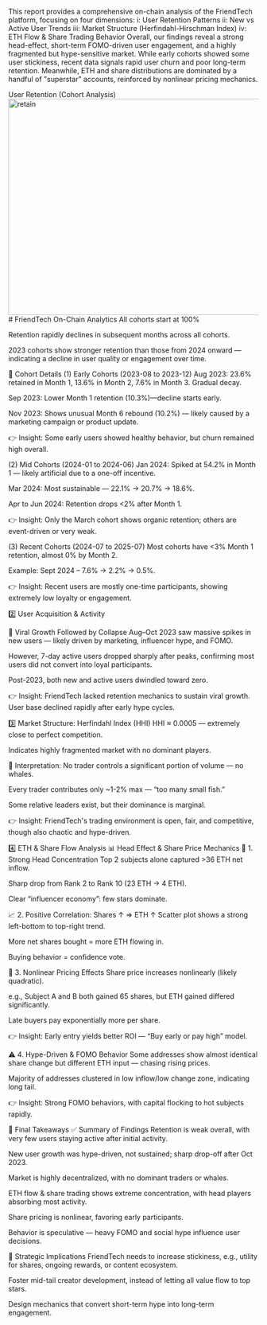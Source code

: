 This report provides a comprehensive on-chain analysis of the FriendTech platform, focusing on four dimensions:
    i: User Retention Patterns
    ii: New vs Active User Trends
    iii: Market Structure (Herfindahl-Hirschman Index)
    iv: ETH Flow & Share Trading Behavior
Overall, our findings reveal a strong head-effect, short-term FOMO-driven user engagement, and a highly fragmented but hype-sensitive market. While early cohorts showed some user stickiness, recent data signals rapid user churn and poor long-term retention. Meanwhile, ETH and share distributions are dominated by a handful of "superstar" accounts, reinforced by nonlinear pricing mechanics.

User Retention (Cohort Analysis)
<img width="1144" height="435" alt="retain" src="https://github.com/user-attachments/assets/554ad64f-bf87-44c9-899f-51030dc95f6e" /># FriendTech On-Chain Analytics
All cohorts start at 100% 

Retention rapidly declines in subsequent months across all cohorts.

2023 cohorts show stronger retention than those from 2024 onward — indicating a decline in user quality or engagement over time.

🧪 Cohort Details
(1) Early Cohorts (2023-08 to 2023-12)
Aug 2023: 23.6% retained in Month 1, 13.6% in Month 2, 7.6% in Month 3. Gradual decay.

Sep 2023: Lower Month 1 retention (10.3%)—decline starts early.

Nov 2023: Shows unusual Month 6 rebound (10.2%) — likely caused by a marketing campaign or product update.

👉 Insight: Some early users showed healthy behavior, but churn remained high overall.

(2) Mid Cohorts (2024-01 to 2024-06)
Jan 2024: Spiked at 54.2% in Month 1 — likely artificial due to a one-off incentive.

Mar 2024: Most sustainable — 22.1% → 20.7% → 18.6%.

Apr to Jun 2024: Retention drops <2% after Month 1.

👉 Insight: Only the March cohort shows organic retention; others are event-driven or very weak.

(3) Recent Cohorts (2024-07 to 2025-07)
Most cohorts have <3% Month 1 retention, almost 0% by Month 2.

Example: Sept 2024 – 7.6% → 2.2% → 0.5%.

👉 Insight: Recent users are mostly one-time participants, showing extremely low loyalty or engagement.

2️⃣ User Acquisition & Activity

🚀 Viral Growth Followed by Collapse
Aug–Oct 2023 saw massive spikes in new users — likely driven by marketing, influencer hype, and FOMO.

However, 7-day active users dropped sharply after peaks, confirming most users did not convert into loyal participants.

Post-2023, both new and active users dwindled toward zero.

👉 Insight: FriendTech lacked retention mechanics to sustain viral growth. User base declined rapidly after early hype cycles.

3️⃣ Market Structure: Herfindahl Index (HHI)
HHI ≈ 0.0005 — extremely close to perfect competition.

Indicates highly fragmented market with no dominant players.

🧠 Interpretation:
No trader controls a significant portion of volume — no whales.

Every trader contributes only ~1-2% max — “too many small fish.”

Some relative leaders exist, but their dominance is marginal.

👉 Insight: FriendTech's trading environment is open, fair, and competitive, though also chaotic and hype-driven.

4️⃣ ETH & Share Flow Analysis
📊 Head Effect & Share Price Mechanics
💸 1. Strong Head Concentration
Top 2 subjects alone captured >36 ETH net inflow.

Sharp drop from Rank 2 to Rank 10 (23 ETH → 4 ETH).

Clear “influencer economy”: few stars dominate.

📈 2. Positive Correlation: Shares ↑ ⇒ ETH ↑
Scatter plot shows a strong left-bottom to top-right trend.

More net shares bought = more ETH flowing in.

Buying behavior = confidence vote.

🧮 3. Nonlinear Pricing Effects
Share price increases nonlinearly (likely quadratic).

e.g., Subject A and B both gained 65 shares, but ETH gained differed significantly.

Late buyers pay exponentially more per share.

👉 Insight: Early entry yields better ROI — “Buy early or pay high” model.

⚠️ 4. Hype-Driven & FOMO Behavior
Some addresses show almost identical share change but different ETH input — chasing rising prices.

Majority of addresses clustered in low inflow/low change zone, indicating long tail.

👉 Insight: Strong FOMO behaviors, with capital flocking to hot subjects rapidly.

📌 Final Takeaways
✅ Summary of Findings
Retention is weak overall, with very few users staying active after initial activity.

New user growth was hype-driven, not sustained; sharp drop-off after Oct 2023.

Market is highly decentralized, with no dominant traders or whales.

ETH flow & share trading shows extreme concentration, with head players absorbing most activity.

Share pricing is nonlinear, favoring early participants.

Behavior is speculative — heavy FOMO and social hype influence user decisions.

🔄 Strategic Implications
FriendTech needs to increase stickiness, e.g., utility for shares, ongoing rewards, or content ecosystem.

Foster mid-tail creator development, instead of letting all value flow to top stars.

Design mechanics that convert short-term hype into long-term engagement.




